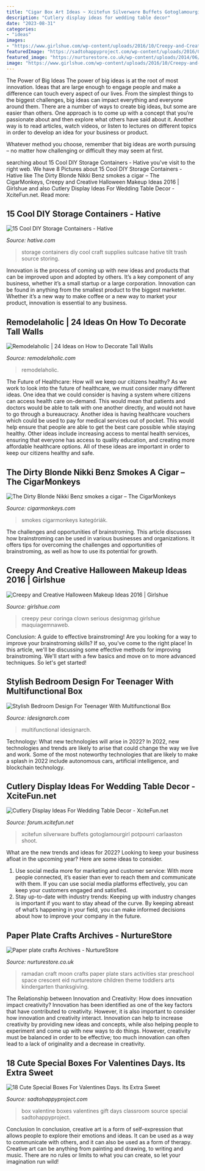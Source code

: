 ```yaml
---
title: "Cigar Box Art Ideas ~ Xcitefun Silverware Buffets Gotoglamourgirl Potpourri Carlaaston Shoot"
description: "Cutlery display ideas for wedding table decor"
date: "2023-08-31"
categories:
- "ideas"
images:
- "https://www.girlshue.com/wp-content/uploads/2016/10/Creepy-and-Creative-Halloween-Makeup-Ideas-2016-9.jpg"
featuredImage: "https://sadtohappyproject.com/wp-content/uploads/2016/01/valentine-boxes-6.jpg"
featured_image: "https://nurturestore.co.uk/wp-content/uploads/2014/06/Ramadan-craft-cresent-moon-stars.jpg"
image: "https://www.girlshue.com/wp-content/uploads/2016/10/Creepy-and-Creative-Halloween-Makeup-Ideas-2016-9.jpg"
---
```



The Power of Big Ideas
The power of big ideas is at the root of most innovation. Ideas that are large enough to engage people and make a difference can touch every aspect of our lives. From the simplest things to the biggest challenges, big ideas can impact everything and everyone around them.
There are a number of ways to create big ideas, but some are easier than others. One approach is to come up with a concept that you’re passionate about and then explore what others have said about it. Another way is to read articles, watch videos, or listen to lectures on different topics in order to develop an idea for your business or product.

Whatever method you choose, remember that big ideas are worth pursuing – no matter how challenging or difficult they may seem at first.

	

		
searching about 15 Cool DIY Storage Containers - Hative you've visit to the right web. We have 8 Pictures about 15 Cool DIY Storage Containers - Hative like The Dirty Blonde Nikki Benz smokes a cigar – The CigarMonkeys, Creepy and Creative Halloween Makeup Ideas 2016 | Girlshue and also Cutlery Display Ideas For Wedding Table Decor - XciteFun.net. Read more:
		
    
## 15 Cool DIY Storage Containers - Hative

<img loading=lazy src="https://hative.com/wp-content/uploads/2014/11/diy-storage-containers/3-old-suitcase-craft-supplies-holder.jpg" onerror="this.onerror=null;this.src='https://tse4.mm.bing.net/th?id=OIP.TKnGfSCWZWXl5ECbdYWwwwHaJ4&amp;pid=15.1';" alt="15 Cool DIY Storage Containers - Hative">

_Source: hative.com_

>storage containers diy cool craft supplies suitcase hative tilt trash source storing. 

	

Innovation is the process of coming up with new ideas and products that can be improved upon and adopted by others. It’s a key component of any business, whether it’s a small startup or a large corporation. Innovation can be found in anything from the smallest product to the biggest marketer. Whether it’s a new way to make coffee or a new way to market your product, innovation is essential to any business.

    
## Remodelaholic | 24 Ideas On How To Decorate Tall Walls

<img loading=lazy src="https://i0.wp.com/www.remodelaholic.com/wp-content/uploads/2015/07/bedroom-.jpg?ssl=1" onerror="this.onerror=null;this.src='https://tse3.mm.bing.net/th?id=OIP.sWLcbSuv-agwCUjHoDSxPQHaKZ&amp;pid=15.1';" alt="Remodelaholic | 24 Ideas on How to Decorate Tall Walls">

_Source: remodelaholic.com_

>remodelaholic. 

	

The Future of Healthcare: How will we keep our citizens healthy?
As we work to look into the future of healthcare, we must consider many different ideas. One idea that we could consider is having a system where citizens can access health care on-demand. This would mean that patients and doctors would be able to talk with one another directly, and would not have to go through a bureaucracy. Another idea is having healthcare vouchers which could be used to pay for medical services out of pocket. This would help ensure that people are able to get the best care possible while staying healthy. Other ideas include increasing access to mental health services, ensuring that everyone has access to quality education, and creating more affordable healthcare options. All of these ideas are important in order to keep our citizens healthy and safe.

    
## The Dirty Blonde Nikki Benz Smokes A Cigar – The CigarMonkeys

<img loading=lazy src="http://cigarmonkeys.com/wp-content/uploads/2020/03/Nikki-benz-dirty-blonde-smoke-cigar-cigarmonkeys-11.jpg" onerror="this.onerror=null;this.src='https://tse3.mm.bing.net/th?id=OIP.5EXwCdbaSQrSiFVNEOmsRAHaJ6&amp;pid=15.1';" alt="The Dirty Blonde Nikki Benz smokes a cigar – The CigarMonkeys">

_Source: cigarmonkeys.com_

>smokes cigarmonkeys kategóriák. 

	

The challenges and opportunities of brainstroming.
This article discusses how brainstroming can be used in various businesses and organizations. It offers tips for overcoming the challenges and opportunities of brainstroming, as well as how to use its potential for growth.

    
## Creepy And Creative Halloween Makeup Ideas 2016 | Girlshue

<img loading=lazy src="https://www.girlshue.com/wp-content/uploads/2016/10/Creepy-and-Creative-Halloween-Makeup-Ideas-2016-9.jpg" onerror="this.onerror=null;this.src='https://tse3.mm.bing.net/th?id=OIP.LbKjVty5WtaiheILHjZBlQHaHa&amp;pid=15.1';" alt="Creepy and Creative Halloween Makeup Ideas 2016 | Girlshue">

_Source: girlshue.com_

>creepy peur coringa clown serious designmag girlshue maquiagemnaweb. 

	

Conclusion: A guide to effective brainstroming!
Are you looking for a way to improve your brainstroming skills? If so, you've come to the right place! In this article, we'll be discussing some effective methods for improving brainstroming. We'll start with a few basics and move on to more advanced techniques. So let's get started!

    
## Stylish Bedroom Design For Teenager With Multifunctional Box

<img loading=lazy src="https://www.idesignarch.com/wp-content/uploads/Multifunctional-Bedroom-Box_5.jpg" onerror="this.onerror=null;this.src='https://tse1.mm.bing.net/th?id=OIP.SWPCbeukBZpzN3BQqFi5LQHaLB&amp;pid=15.1';" alt="Stylish Bedroom Design For Teenager With Multifunctional Box">

_Source: idesignarch.com_

>multifunctional idesignarch. 

	

Technology: What new technologies will arise in 2022?
In 2022, new technologies and trends are likely to arise that could change the way we live and work. Some of the most noteworthy technologies that are likely to make a splash in 2022 include autonomous cars, artificial intelligence, and blockchain technology.

    
## Cutlery Display Ideas For Wedding Table Decor - XciteFun.net

<img loading=lazy src="https://img.xcitefun.net/users/2014/01/351284,xcitefun-cutlery-display-ideas-for-wedding-table-.jpg" onerror="this.onerror=null;this.src='https://tse2.mm.bing.net/th?id=OIP.cKcWi7mcbtREItXOkBuXDwHaLE&amp;pid=15.1';" alt="Cutlery Display Ideas For Wedding Table Decor - XciteFun.net">

_Source: forum.xcitefun.net_

>xcitefun silverware buffets gotoglamourgirl potpourri carlaaston shoot. 

	

What are the new trends and ideas for 2022?
Looking to keep your business afloat in the upcoming year? Here are some ideas to consider. 
1. Use social media more for marketing and customer service: With more people connected, it’s easier than ever to reach them and communicate with them. If you can use social media platforms effectively, you can keep your customers engaged and satisfied. 
2. Stay up-to-date with industry trends: Keeping up with industry changes is important if you want to stay ahead of the curve. By keeping abreast of what’s happening in your field, you can make informed decisions about how to improve your company in the future. 

    
## Paper Plate Crafts Archives - NurtureStore

<img loading=lazy src="https://nurturestore.co.uk/wp-content/uploads/2014/06/Ramadan-craft-cresent-moon-stars.jpg" onerror="this.onerror=null;this.src='https://tse4.mm.bing.net/th?id=OIP.wCBkMdwLsrQNBHos1QENbwHaLG&amp;pid=15.1';" alt="Paper plate crafts Archives - NurtureStore">

_Source: nurturestore.co.uk_

>ramadan craft moon crafts paper plate stars activities star preschool space crescent eid nurturestore children theme toddlers arts kindergarten thanksgiving. 

	

The Relationship between Innovation and Creativity: How does innovation impact creativity?
Innovation has been identified as one of the key factors that have contributed to creativity. However, it is also important to consider how innovation and creativity interact. Innovation can help to increase creativity by providing new ideas and concepts, while also helping people to experiment and come up with new ways to do things. However, creativity must be balanced in order to be effective; too much innovation can often lead to a lack of originality and a decrease in creativity.

    
## 18 Cute Special Boxes For Valentines Days. Its Extra Sweet

<img loading=lazy src="https://sadtohappyproject.com/wp-content/uploads/2016/01/valentine-boxes-6.jpg" onerror="this.onerror=null;this.src='https://tse1.mm.bing.net/th?id=OIP.nXSOVd3S4uCTvCyOp8sYhwHaLI&amp;pid=15.1';" alt="18 Cute Special Boxes For Valentines Days. Its Extra Sweet">

_Source: sadtohappyproject.com_

>box valentine boxes valentines gift days classroom source special sadtohappyproject. 

	

Conclusion
In conclusion, creative art is a form of self-expression that allows people to explore their emotions and ideas. It can be used as a way to communicate with others, and it can also be used as a form of therapy. Creative art can be anything from painting and drawing, to writing and music. There are no rules or limits to what you can create, so let your imagination run wild!

